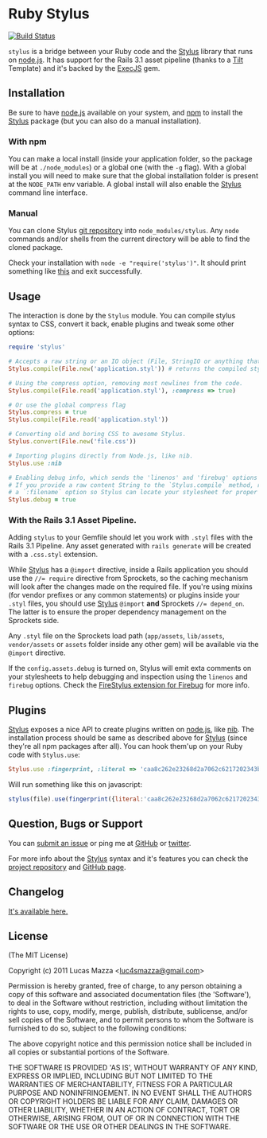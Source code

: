 # Ruby Stylus

[![Build Status](https://secure.travis-ci.org/lucasmazza/ruby-stylus.png)](http://travis-ci.org/lucasmazza/ruby-stylus)

`stylus` is a bridge between your Ruby code and the [Stylus](https://github.com/LearnBoost/stylus) library that runs on [node.js](http://nodejs.org). It has support for the Rails 3.1 asset pipeline (thanks to a [Tilt](https://github.com/rtomayko/tilt) Template) and it's backed by the [ExecJS](https://github.com/sstephenson/execjs) gem.

## Installation

Be sure to have [node.js](http://nodejs.org) available on your system, and [npm](npmjs.org) to install the [Stylus](https://github.com/LearnBoost/stylus) package (but you can also do a manual installation).

### With npm

You can make a local install (inside your application folder, so the package will be at `./node_modules`) or a global one (with the `-g` flag). With a global install you will need to make sure that the global installation folder is present at the `NODE_PATH` env variable. A global install will also enable the [Stylus](https://github.com/LearnBoost/stylus) command line interface.

### Manual

You can clone Stylus [git repository](http://github.com/learnboost/stylus) into `node_modules/stylus`. Any `node` commands and/or shells from the current directory will be able to find the cloned package.

Check your installation with `node -e "require('stylus')"`. It should print something like [this](https://gist.github.com/1182631) and exit successfully.

## Usage

The interaction is done by the `Stylus` module. You can compile stylus syntax to CSS, convert it back, enable plugins and tweak some other options:

```ruby
require 'stylus'

# Accepts a raw string or an IO object (File, StringIO or anything that responds to 'read').
Stylus.compile(File.new('application.styl')) # returns the compiled stylesheet.

# Using the compress option, removing most newlines from the code.
Stylus.compile(File.read('application.styl'), :compress => true)

# Or use the global compress flag
Stylus.compress = true
Stylus.compile(File.read('application.styl'))

# Converting old and boring CSS to awesome Stylus.
Stylus.convert(File.new('file.css'))

# Importing plugins directly from Node.js, like nib.
Stylus.use :nib

# Enabling debug info, which sends the 'linenos' and 'firebug' options to Stylus.
# If you provide a raw content String to the `Stylus.compile` method, remember to send
# a `:filename` option so Stylus can locate your stylesheet for proper inspection.
Stylus.debug = true
```
### With the Rails 3.1 Asset Pipeline.

Adding `stylus` to your Gemfile should let you work with `.styl` files with the Rails 3.1 Pipeline. Any asset generated with `rails generate` will be created with a `.css.styl` extension.

While [Stylus](https://github.com/LearnBoost/stylus) has a `@import` directive, inside a Rails application you should use the `//= require` directive from Sprockets, so the caching mechanism will look after the changes made on the required file. If you're using mixins (for vendor prefixes or any common statements) or plugins inside your `.styl` files, you should use [Stylus](https://github.com/LearnBoost/stylus) `@import` **and** Sprockets `//= depend_on`. The latter is to ensure the proper dependency management on the Sprockets side.

Any `.styl` file on the Sprockets load path (`app/assets`, `lib/assets`, `vendor/assets` or `assets` folder inside any other gem) will be available via the `@import` directive.

If the `config.assets.debug` is turned on, Stylus will emit exta comments on your stylesheets to help debugging and inspection using the `linenos` and `firebug` options. Check the [FireStylus extension for Firebug](https://github.com/LearnBoost/stylus/blob/master/docs/firebug.md) for more info.

## Plugins

[Stylus](https://github.com/LearnBoost/stylus) exposes a nice API to create plugins written on [node.js](http://nodejs.org), like [nib](https://github.com/visionmedia/nib). The installation process should be same as described above for [Stylus](https://github.com/LearnBoost/stylus) (since they're all npm packages after all). You can hook them'up on your Ruby code with `Stylus.use`:

```ruby
Stylus.use :fingerprint, :literal => 'caa8c262e23268d2a7062c6217202343b84f472b'
```

Will run something like this on javascript:

```javascript
stylus(file).use(fingerprint({literal:'caa8c262e23268d2a7062c6217202343b84f472b'}));
```

## Question, Bugs or Support

You can [submit an issue](https://github.com/lucasmazza/ruby-stylus/issues) or ping me at [GitHub](http://github.com/lucasmazza) or [twitter](http://twitter.com/lucasmazza).

For more info about the [Stylus](https://github.com/LearnBoost/stylus) syntax and it's features you can check the [project repository](https://github.com/learnboost/stylus) and [GitHub page](learnboost.github.com/stylus).

## Changelog
[It's available here.](https://github.com/lucasmazza/ruby-stylus/blob/master/CHANGELOG.md)

## License

(The MIT License)

Copyright (c) 2011 Lucas Mazza &lt;luc4smazza@gmail.com&gt;

Permission is hereby granted, free of charge, to any person obtaining
a copy of this software and associated documentation files (the
'Software'), to deal in the Software without restriction, including
without limitation the rights to use, copy, modify, merge, publish,
distribute, sublicense, and/or sell copies of the Software, and to
permit persons to whom the Software is furnished to do so, subject to
the following conditions:

The above copyright notice and this permission notice shall be
included in all copies or substantial portions of the Software.

THE SOFTWARE IS PROVIDED 'AS IS', WITHOUT WARRANTY OF ANY KIND,
EXPRESS OR IMPLIED, INCLUDING BUT NOT LIMITED TO THE WARRANTIES OF
MERCHANTABILITY, FITNESS FOR A PARTICULAR PURPOSE AND NONINFRINGEMENT.
IN NO EVENT SHALL THE AUTHORS OR COPYRIGHT HOLDERS BE LIABLE FOR ANY
CLAIM, DAMAGES OR OTHER LIABILITY, WHETHER IN AN ACTION OF CONTRACT,
TORT OR OTHERWISE, ARISING FROM, OUT OF OR IN CONNECTION WITH THE
SOFTWARE OR THE USE OR OTHER DEALINGS IN THE SOFTWARE.